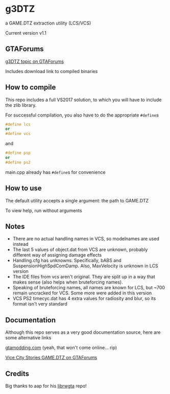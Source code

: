 # g3DTZ
a GAME.DTZ extraction utility (LCS/VCS)

Current version v1.1
## GTAForums
[g3DTZ topic on GTAForums](https://gtaforums.com/topic/908702-g3dtz-a-gamedtz-extraction-utility/)

Includes download link to compiled binaries

## How to compile
This repo includes a full VS2017 solution, to which you will have to include the zlib library.

For successful compilation, you also have to do the appropriate `#define`s
```cpp
#define lcs
or
#define vcs
```
and
```cpp
#define psp
or
#define ps2
```
main.cpp already has `#define`s for convenience
## How to use
The default utility accepts a single argument: the path to GAME.DTZ

To view help, run without arguments
## Notes
- There are no actual handling names in VCS, so modelnames are used instead
- The last 5 values of object.dat from VCS are unknown, probably different way of assigning damage effects
- Handling.cfg has unknowns. Specifically, bABS and SuspensionHighSpdComDamp. Also, MaxVelocity is unknown in LCS version
- The IDE files from vcs aren't original. They are split up in a way that makes sense (also helps when bruteforcing names).
- Speaking of bruteforcing names, all names are known for LCS, but ~700 remain uncracked for VCS. Some more were added in this version
- VCS PS2 timecyc.dat has 4 extra values for radiosity and blur, so its format isn't very standard

## Documentation
Although this repo serves as a very good documentation source, here are some alternative links

[gtamodding.com](http://www.gtamodding.com/wiki/Game.dtz) (yeah, that won't come online... rip)

[Vice City Stories GAME.DTZ on GTAForums](https://gtaforums.com/topic/892041-vice-city-stories-gamedtz/)
## Credits
Big thanks to aap for his [librwgta](https://github.com/aap/librwgta) repo!
